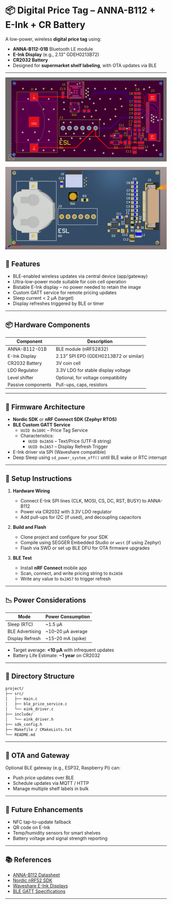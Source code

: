 
# 📦 Digital Price Tag – ANNA-B112 + E-Ink + CR Battery

A low-power, wireless **digital price tag** using:

- **ANNA-B112-01B** Bluetooth LE module  
- **E-Ink Display** (e.g., 2.13” GDEH0213B72)
- **CR2032 Battery**
- Designed for **supermarket shelf labeling**, with OTA updates via BLE

---
<p align="center">
  <img  src="/2d.png">
</p>

<p align="center">
  <img  src="/3d.png">
</p>


## 📘 Features

- BLE-enabled wireless updates via central device (app/gateway)
- Ultra-low-power mode suitable for coin cell operation
- Bistable E-Ink display – no power needed to retain the image
- Custom GATT service for remote pricing updates
- Sleep current < 2 µA (target)
- Display refreshes triggered by BLE or timer

---

## 📦 Hardware Components

| Component           | Description                          |
|--------------------|--------------------------------------|
| ANNA-B112-01B      | BLE module (nRF52832)                |
| E-Ink Display       | 2.13” SPI EPD (GDEH0213B72 or similar) |
| CR2032 Battery     | 3V coin cell                          |
| LDO Regulator      | 3.3V LDO for stable display voltage   |
| Level shifter      | Optional, for voltage compatibility  |
| Passive components | Pull-ups, caps, resistors            |

---

## 🧠 Firmware Architecture

- **Nordic SDK** or **nRF Connect SDK (Zephyr RTOS)**
- **BLE Custom GATT Service**
  - `UUID 0x180C` – Price Tag Service
  - Characteristics:
    - `UUID 0x2A56` – Text/Price (UTF-8 string)
    - `UUID 0x2A57` – Display Refresh Trigger
- E-Ink driver via SPI (Waveshare compatible)
- Deep Sleep using `sd_power_system_off()` until BLE wake or RTC interrupt

---

## 🔧 Setup Instructions

1. **Hardware Wiring**
   - Connect E-Ink SPI lines (CLK, MOSI, CS, DC, RST, BUSY) to ANNA-B112
   - Power via CR2032 with 3.3V LDO regulator
   - Add pull-ups for I2C (if used), and decoupling capacitors

2. **Build and Flash**
   - Clone project and configure for your SDK
   - Compile using SEGGER Embedded Studio or `west` (if using Zephyr)
   - Flash via SWD or set up BLE DFU for OTA firmware upgrades

3. **BLE Test**
   - Install **nRF Connect** mobile app
   - Scan, connect, and write pricing string to `0x2A56`
   - Write any value to `0x2A57` to trigger refresh

---

## 📉 Power Considerations

| Mode            | Power Consumption |
|-----------------|-------------------|
| Sleep (RTC)     | ~1.5 µA           |
| BLE Advertising | ~10–20 µA average |
| Display Refresh | ~15–20 mA (spike) |

- Target average: **<10 µA** with infrequent updates
- Battery Life Estimate: **~1 year** on CR2032

---

## 📁 Directory Structure

```
project/
├── src/
│   ├── main.c
│   ├── ble_price_service.c
│   └── eink_driver.c
├── include/
│   └── eink_driver.h
├── sdk_config.h
├── Makefile / CMakeLists.txt
└── README.md
```

---

## 📡 OTA and Gateway

Optional BLE gateway (e.g., ESP32, Raspberry Pi) can:

- Push price updates over BLE
- Schedule updates via MQTT / HTTP
- Manage multiple shelf labels in bulk

---

## 🔄 Future Enhancements

- NFC tap-to-update fallback
- QR code on E-Ink
- Temp/humidity sensors for smart shelves
- Battery voltage and signal strength reporting

---

## 📚 References

- [ANNA-B112 Datasheet](https://www.u-blox.com/en/product/anna-b1-series)
- [Nordic nRF52 SDK](https://www.nordicsemi.com/Products/Development-software/nRF5-SDK)
- [Waveshare E-Ink Displays](https://www.waveshare.com/wiki/Main_Page)
- [BLE GATT Specifications](https://www.bluetooth.com/specifications/gatt/)

---


